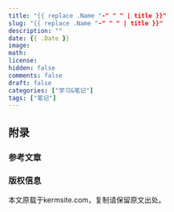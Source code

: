 ```yaml
---
title: "{{ replace .Name "-" " " | title }}"
slug: "{{ replace .Name "-" " " | title }}"
description: "" 
date: {{ .Date }}
image: 
math: 
license: 
hidden: false
comments: false
draft: false    
categories: ["学习&笔记"]
tags: ["笔记"]
---
```


## 附录

### 参考文章

### 版权信息

本文原载于kermsite.com，复制请保留原文出处。